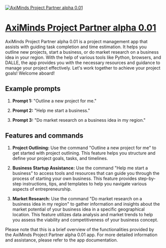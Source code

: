 [![AxiMinds Project Partner alpha 0.01](https://files.oaiusercontent.com/file-QLIeQly9eUAuD3WUv4q5nXAg?se=2123-10-18T01%3A10%3A01Z&sp=r&sv=2021-08-06&sr=b&rscc=max-age%3D31536000%2C%20immutable&rscd=attachment%3B%20filename%3Dd761b55e-63a2-4c39-b827-ea229975a331.png&sig=2Dh2DRcxaVPhdw4bbvcy9D1EgB3nSR4RhkN5y3fqp24%3D)](https://chat.openai.com/g/g-gmW5jMtDd-aximinds-project-partner-alpha-0-01)

# [AxiMinds Project Partner alpha 0.01](https://chat.openai.com/g/g-gmW5jMtDd-aximinds-project-partner-alpha-0-01)

AxiMinds Project Partner alpha 0.01 is a project management app that assists with guiding task completion and time estimation. It helps you outline new projects, start a business, or do market research on a business idea in your region. With the help of various tools like Python, browsers, and DALLE, the app provides you with the necessary resources and guidance to manage your project effectively. Let's work together to achieve your project goals! Welcome aboard!

## Example prompts

1. **Prompt 1:** "Outline a new project for me."

2. **Prompt 2:** "Help me start a business."

3. **Prompt 3:** "Do market research on a business idea in my region."

## Features and commands

1. **Project Outlining:** Use the command "Outline a new project for me" to get started with project outlining. This feature helps you structure and define your project goals, tasks, and timelines.

2. **Business Startup Assistance:** Use the command "Help me start a business" to access tools and resources that can guide you through the process of starting your own business. This feature provides step-by-step instructions, tips, and templates to help you navigate various aspects of entrepreneurship.

3. **Market Research:** Use the command "Do market research on a business idea in my region" to gather information and insights about the market potential of your business idea in a specific geographical location. This feature utilizes data analysis and market trends to help you assess the viability and competitiveness of your business concept.

Please note that this is a brief overview of the functionalities provided by the AxiMinds Project Partner alpha 0.01 app. For more detailed information and assistance, please refer to the app documentation.